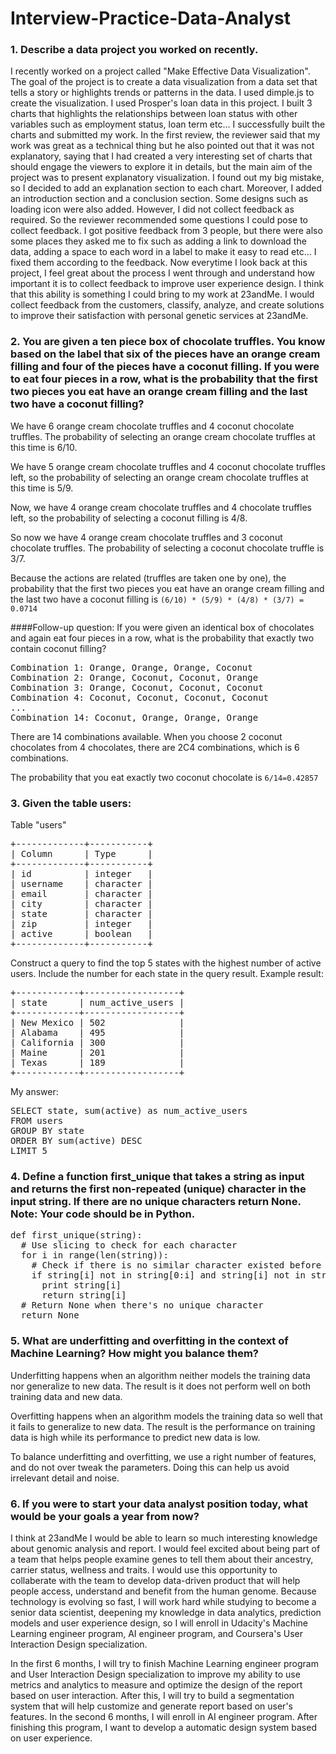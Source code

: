 # Interview-Practice-Data-Analyst

### 1. Describe a data project you worked on recently.
I recently worked on a project called "Make Effective Data Visualization". The goal of the project is to create a data visualization from a data set that tells a story or highlights trends or patterns in the data. I used dimple.js  to create the visualization. I used Prosper's loan data in this project. I built 3 charts that highlights the relationships between loan status with other variables such as employment status, loan term etc... I successfully built the charts and submitted my work. In the first review, the reviewer said that my work was great as a technical thing but he also pointed out that it was not explanatory, saying that I had created a very interesting set of charts that should engage the viewers to explore it in details, but the main aim of the project was to present explanatory visualization. I found out my big mistake, so I decided to add an explanation section to each chart. Moreover, I added an introduction section and a conclusion section. Some designs such as loading icon were also added. However, I did not collect feedback as required. So the reviewer recommended some questions I could pose to collect feedback. I got positive feedback from 3 people, but there were also some places they asked me to fix such as adding a link to download the data, adding a space to each word in a label to make it easy to read etc... I fixed them according to the feedback. Now everytime I look back at this project, I feel great about the process I went through and understand how important it is to collect feedback to improve user experience design. I think that this ability is something I could bring to my work at 23andMe. I would collect feedback from the customers, classify, analyze, and create solutions to improve their satisfaction with personal genetic services at 23andMe.

### 2. You are given a ten piece box of chocolate truffles. You know based on the label that six of the pieces have an orange cream filling and four of the pieces have a coconut filling. If you were to eat four pieces in a row, what is the probability that the first two pieces you eat have an orange cream filling and the last two have a coconut filling?

We have 6 orange cream chocolate truffles and 4 coconut chocolate truffles. The probability of selecting an orange cream chocolate truffles at this time is 6/10.

We have 5 orange cream chocolate truffles and 4 coconut chocolate truffles left, so the probability of selecting an orange cream chocolate truffles at this time is 5/9.

Now, we have 4 orange cream chocolate truffles and 4 chocolate truffles left, so the probability of selecting a coconut filling is 4/8.

So now we have 4 orange cream chocolate truffles and 3 coconut chocolate truffles. The probability of selecting a coconut chocolate truffle is 3/7.

Because the actions are related (truffles are taken one by one), the probability that the first two pieces you eat have an orange cream filling and the last two have a coconut filling is `(6/10) * (5/9) * (4/8) * (3/7) = 0.0714`

####Follow-up question:  If you were given an identical box of chocolates and again eat four pieces in a row, what is the probability that exactly two contain coconut filling?

<pre>
Combination 1: Orange, Orange, Orange, Coconut 
Combination 2: Orange, Coconut, Coconut, Orange
Combination 3: Orange, Coconut, Coconut, Coconut
Combination 4: Coconut, Coconut, Coconut, Coconut
...
Combination 14: Coconut, Orange, Orange, Orange
</pre>

There are 14 combinations available.
When you choose 2 coconut chocolates from 4 chocolates, there are 2C4 combinations, which is 6 combinations. 

The probability that you eat exactly two coconut chocolate is `6/14=0.42857`

### 3. Given the table users:

Table "users"

<pre>
+-------------+-----------+
| Column      | Type      |
+-------------+-----------+
| id          | integer   |
| username    | character |
| email       | character |
| city        | character |
| state       | character |
| zip         | integer   |
| active      | boolean   |
+-------------+-----------+
</pre>

Construct a query to find the top 5 states with the highest number of active users. Include the number for each state in the query result. Example result:

<pre>
+------------+------------------+
| state      | num_active_users |
+------------+------------------+
| New Mexico | 502              |
| Alabama    | 495              |
| California | 300              |
| Maine      | 201              |
| Texas      | 189              |
+------------+------------------+
</pre>

My answer: 

<pre>
SELECT state, sum(active) as num_active_users 
FROM users
GROUP BY state
ORDER BY sum(active) DESC
LIMIT 5
</pre>

### 4. Define a function first_unique that takes a string as input and returns the first non-repeated (unique) character in the input string. If there are no unique characters return None. Note: Your code should be in Python.

<pre>
def first_unique(string):
  # Use slicing to check for each character 
  for i in range(len(string)):
    # Check if there is no similar character existed before and after that character
    if string[i] not in string[0:i] and string[i] not in string[i+1:]:
      print string[i]
      return string[i]
  # Return None when there's no unique character
  return None
</pre>

### 5. What are underfitting and overfitting in the context of Machine Learning? How might you balance them?

Underfitting happens when an algorithm neither models the training data nor generalize to new data. The result is it does not perform well on both training data and new data. 

Overfitting happens when an algorithm models the training data so well that it fails to generalize to new data. The result is the performance on training data is high while its performance to predict new data is low.

To balance underfitting and overfitting, we use a right number of features, and do not over tweak the parameters. Doing this can help us avoid irrelevant detail and noise.

### 6. If you were to start your data analyst position today, what would be your goals a year from now?

I think at 23andMe I would be able to learn so much interesting knowledge about genomic analysis and report. I would feel excited about being part of a team that helps people examine genes to tell them about their ancestry, carrier status, wellness and traits. I would use this opportunity to collaberate with the team to develop data-driven product that will help people access, understand and benefit from the human genome. Because technology is evolving so fast, I will work hard while studying to become a senior data scientist, deepening my knowledge in data analytics, prediction models and user experience design, so I will enroll in Udacity's Machine Learning engineer program, AI engineer program, and Coursera's User Interaction Design specialization.

In the first 6 months, I will try to finish Machine Learning engineer program and User Interaction Design specialization to improve my ability to use metrics and analytics to measure and optimize the design of the report based on user interaction. After this, I will try to build a segmentation system that will help customize and generate report based on user's features. In the second 6 months, I will enroll in AI engineer program. After finishing this program, I want to develop a automatic design system based on user experience. 
